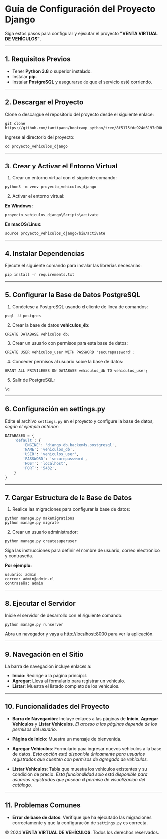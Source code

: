 
# Guía de Configuración del Proyecto Django

Siga estos pasos para configurar y ejecutar el proyecto **"VENTA VIRTUAL DE VEHÍCULOS"**.

---

## 1. Requisitos Previos

- Tener **Python 3.8** o superior instalado.
- Instalar **pip**.
- Instalar **PostgreSQL** y asegurarse de que el servicio esté corriendo.

---

## 2. Descargar el Proyecto

Clone o descargue el repositorio del proyecto desde el siguiente enlace:

```
git clone https://github.com/tantipann/bootcamp_python/tree/8f5175fde924d6197d906b8b9dc451dafe6a626e/Modulo06/Evaluacion/proyecto_vehiculos_django.git
```

Ingrese al directorio del proyecto:

```
cd proyecto_vehiculos_django
```

---

## 3. Crear y Activar el Entorno Virtual

1. Crear un entorno virtual con el siguiente comando:

```
python3 -m venv proyecto_vehiculos_django
```

2. Activar el entorno virtual:

**En Windows:**

```
proyecto_vehiculos_django\Scripts\activate
```

**En macOS/Linux:**

```
source proyecto_vehiculos_django/bin/activate
```

---

## 4. Instalar Dependencias

Ejecute el siguiente comando para instalar las librerías necesarias:

```
pip install -r requirements.txt
```

---

## 5. Configurar la Base de Datos PostgreSQL

1. Conéctese a PostgreSQL usando el cliente de línea de comandos:

```
psql -U postgres
```

2. Crear la base de datos **vehiculos_db**:

```
CREATE DATABASE vehiculos_db;
```

3. Crear un usuario con permisos para esta base de datos:

```
CREATE USER vehiculos_user WITH PASSWORD 'securepassword';
```

4. Conceder permisos al usuario sobre la base de datos:

```
GRANT ALL PRIVILEGES ON DATABASE vehiculos_db TO vehiculos_user;
```

5. Salir de PostgreSQL:

```
\q
```

---

## 6. Configuración en settings.py

Edite el archivo `settings.py` en el proyecto y configure la base de datos, *según el ejemplo anterior*:

```python
DATABASES = {
    'default': {
        'ENGINE': 'django.db.backends.postgresql',
        'NAME': 'vehiculos_db',
        'USER': 'vehiculos_user',
        'PASSWORD': 'securepassword',
        'HOST': 'localhost',
        'PORT': '5432',
    }
}
```

---

## 7. Cargar Estructura de la Base de Datos

1. Realice las migraciones para configurar la base de datos:

```
python manage.py makemigrations
python manage.py migrate
```

2. Crear un usuario administrador:

```
python manage.py createsuperuser
```

Siga las instrucciones para definir el nombre de usuario, correo electrónico y contraseña.

**Por ejemplo:**

```
usuario: admin
correo: admin@admin.cl
contraseña: admin
```

---

## 8. Ejecutar el Servidor

Inicie el servidor de desarrollo con el siguiente comando:

```
python manage.py runserver
```

Abra un navegador y vaya a [http://localhost:8000](http://localhost:8000) para ver la aplicación.

---

## 9. Navegación en el Sitio

La barra de navegación incluye enlaces a:

- **Inicio**: Redirige a la página principal.
- **Agregar**: Lleva al formulario para registrar un vehículo.
- **Listar**: Muestra el listado completo de los vehículos.

---

## 10. Funcionalidades del Proyecto

- **Barra de Navegación**: Incluye enlaces a las páginas de **Inicio**, **Agregar Vehículos** y **Listar Vehículos**.
    *El acceso a las páginas depende de los permisos del usuario.*
  
- **Página de Inicio**: Muestra un mensaje de bienvenida.

- **Agregar Vehículos**: Formulario para ingresar nuevos vehículos a la base de datos.
    *Esta opción está disponible únicamente para usuarios registrados que cuenten con permisos de agregado de vehículos.*

- **Listar Vehículos**: Tabla que muestra los vehículos existentes y su condición de precio.
    *Esta funcionalidad solo está disponible para usuarios registrados que posean el permiso de visualización del catálogo.*

---

## 11. Problemas Comunes

- **Error de base de datos**: Verifique que ha ejecutado las migraciones correctamente y que la configuración de `settings.py` es correcta.


© 2024 **VENTA VIRTUAL DE VEHÍCULOS**. Todos los derechos reservados.
